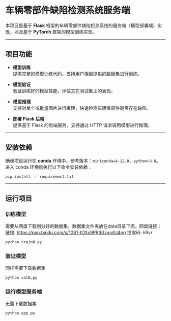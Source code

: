 # 车辆零部件缺陷检测系统服务端

本项目是基于 **Flask** 框架的车辆零部件缺陷检测系统的服务端（模型部署端）实现，以及基于 **PyTorch** 框架的模型训练实现。

---

## 项目功能

- **模型训练**  
  提供完整的模型训练代码，支持用户根据提供的数据集进行训练。
  
- **模型验证**  
  验证训练好的模型性能，评估其在测试集上的表现。

- **模型推理**  
  支持对单个或批量图片进行推理，快速检测车辆零部件是否存在缺陷。

- **部署 Flask 后端**  
  提供基于 Flask 的后端服务，支持通过 HTTP 请求调用模型进行推理。

---

## 安装依赖

确保项目运行在 **conda** 环境中，参考版本：`miniconda=4.12.0`，`python=3.8`。  
进入 conda 环境后执行以下命令安装依赖：

```bash
pip install -r requirement.txt
```

---

## 运行项目

### 训练模型
需要从网盘下载划分好的数据集，数据集文件夹放在data目录下面，网盘链接：
链接: https://pan.baidu.com/s/1061-tOXs9PRt6LnqylU4ng 提取码: k9vr

```bash
python train0.py
```

### 验证模型
同样需要下载数据集

```bash
python val0.py
```

### 运行模型服务端
无需下载数据集

```bahs
python app.py
